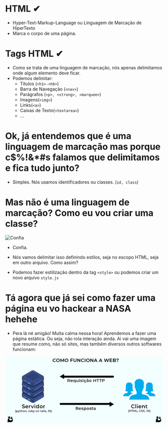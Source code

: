 # HTML ✔
  
  - Hyper-Text-Markup-Language ou Linguagem de Marcação de HiperTexto
  - Marca o corpo de uma página.

# Tags HTML ✔
  - Como se trata de uma linguagem de marcação, nós apenas delimitamos onde algum elemento deve ficar.
  - Podemos delimitar:
    - Títulos (```<h1>-<h6>```)
    - Barra de Navegação (```<nav>```)
    - Parágrafos (```<p>, <strong>, <marquee>```)
    - Imagens(```<img>```)
    - Links(```<a>```)
    - Caixas de Texto(```<textarea>```)
    - ...

# Ok, já entendemos que é uma linguagem de marcação mas porque c$%!&*#s falamos que delimitamos e fica tudo junto?

  - Simples. Nós usamos identificadores ou classes. (```id, class```)

# Mas não é uma linguagem de marcação? Como eu vou criar uma classe?

  ![Confia](https://external-content.duckduckgo.com/iu/?u=https%3A%2F%2Fi.imgflip.com%2F4k0jhl.png&f=1&nofb=1)
  - Confia.
  
  
  - Nós vamos delimitar isso definindo estilos, seja no escopo HTML, seja em outro arquivo. Como assim? 
  - Podemos fazer estilização dentro da tag ```<style>``` ou podemos criar um novo arquivo ```style.js```

# Tá agora que já sei como fazer uma página eu vo hackear a NASA hehehe

  - Pera lá né amigão! Muita calma nessa hora! Aprendemos a fazer uma página estática. Ou seja, não rola interação ainda. Ai vai uma imagem que resume como, não só sites, mas também diversos outros softwares funcionam:

  ![Como softwares funcionam](https://github.com/guilhermea23/aulas-html-css/blob/main/Como%20softwares%20funcionam.png)
